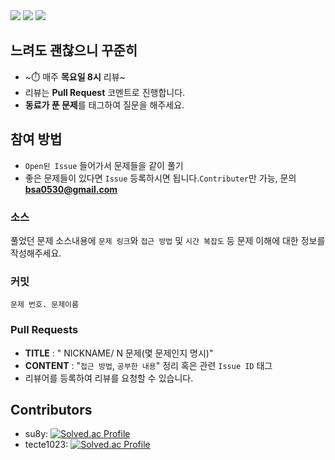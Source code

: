 <div>
<img src="https://img.shields.io/badge/java-%23ED8B00.svg?style=for-the-badge&logo=java&logoColor=white" />
<img src="https://img.shields.io/badge/python-3776AB?style=for-the-badge&logo=python&logoColor=white"/>
<!-- <img src="https://img.shields.io/badge/java-007396?style=for-the-badge&logo=java&logoColor=white"/> -->
<img src="https://img.shields.io/badge/c++-00599C?style=for-the-badge&logo=c++&logoColor=white"/>
</div>

## 느려도 괜찮으니 꾸준히 
* ~⏱️ 매주 **목요일 8시** 리뷰~
* 리뷰는 **Pull Request** 코멘트로 진행합니다.
* **동료가 푼 문제**를 태그하여 질문을 해주세요.

## 참여 방법
* `Open된 Issue` 들어가서 문제들을 같이 풀기
* 좋은 문제들이 있다면 `Issue` 등록하시면 됩니다.`Contributer`만 가능, 문의 **bsa0530@gmail.com**
  
### 소스
풀었던 문제 소스내용에 `문제 링크`와 `접근 방법` 및 `시간 복잡도` 등 문제 이해에 대한 정보를 작성해주세요.

### 커밋 
```문제 번호. 문제이름```
  
### Pull Requests
* **TITLE** : " NICKNAME/ N 문제(몇 문제인지 명시)"
* **CONTENT** : "`접근 방법`, `공부한 내용`" 정리 혹은 관련 `Issue ID` 태그 
* 리뷰어를 등록하여 리뷰를 요청할 수 있습니다.


## Contributors
* su8y: [![Solved.ac Profile](http://mazassumnida.wtf/api/mini/generate_badge?boj=suby00)](https://solved.ac/suby00/)
* tecte1023: [![Solved.ac Profile](http://mazassumnida.wtf/api/mini/generate_badge?boj=tecte1023)](https://solved.ac/tecte1023/)
